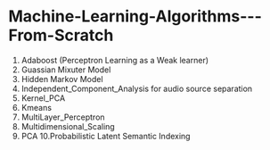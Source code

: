 # Machine-Learning-Algorithms---From-Scratch
1. Adaboost (Perceptron Learning as a Weak learner) 
2. Guassian Mixuter Model
3. Hidden Markov Model 
4. Independent_Component_Analysis for audio source separation
5. Kernel_PCA
6. Kmeans 
7. MultiLayer_Perceptron
8. Multidimensional_Scaling
9. PCA
10.Probabilistic Latent Semantic Indexing
